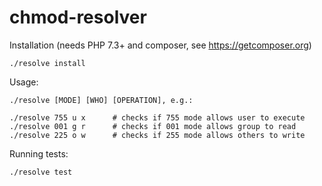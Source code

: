 # chmod-resolver

Installation (needs PHP 7.3+ and composer, see https://getcomposer.org)
```
./resolve install
```

Usage:
```
./resolve [MODE] [WHO] [OPERATION], e.g.: 

./resolve 755 u x      # checks if 755 mode allows user to execute
./resolve 001 g r      # checks if 001 mode allows group to read
./resolve 225 o w      # checks if 255 mode allows others to write
```

Running tests:
```
./resolve test
```
